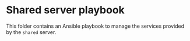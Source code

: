 # Shared server playbook

This folder contains an Ansible playbook to manage the services provided by the
`shared` server.
